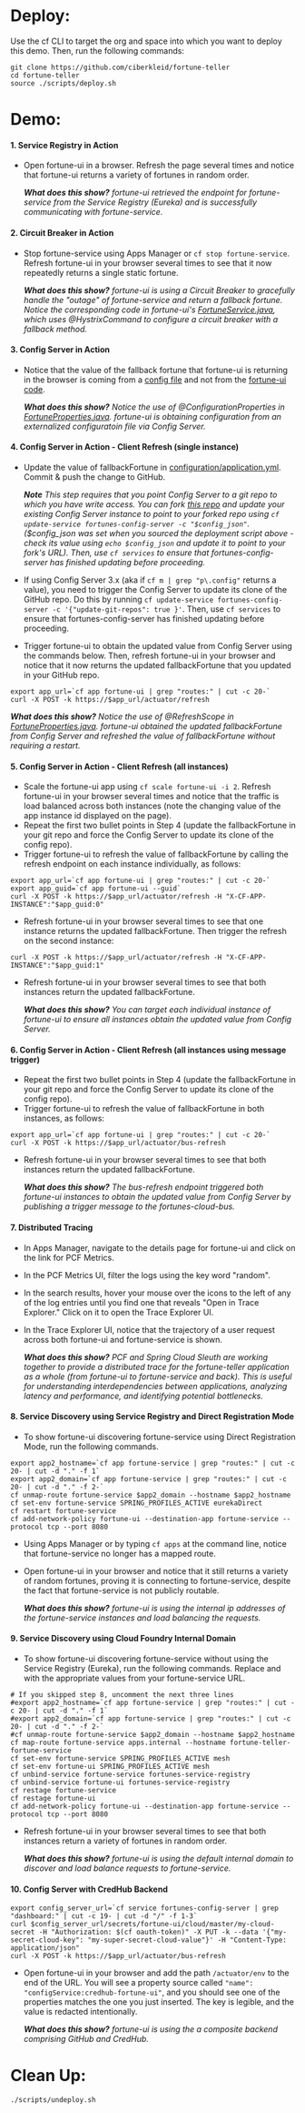 # Deploy:

Use the cf CLI to target the org and space into which you want to deploy this demo. Then, run the following commands:
```
git clone https://github.com/ciberkleid/fortune-teller
cd fortune-teller
source ./scripts/deploy.sh
```

# Demo:

#### 1. Service Registry in Action
- Open fortune-ui in a browser. Refresh the page several times and notice that fortune-ui returns a variety of fortunes in random order.

   _**What does this show?** fortune-ui retrieved the endpoint for fortune-service from the Service Registry (Eureka) and is successfully communicating with fortune-service._
#### 2. Circuit Breaker in Action
- Stop fortune-service using Apps Manager or `cf stop fortune-service`. Refresh fortune-ui in your browser several times to see that it now repeatedly returns a single static fortune.

   _**What does this show?** fortune-ui is using a Circuit Breaker to gracefully handle the "outage" of fortune-service and return a fallback fortune. Notice the corresponding code in fortune-ui's [FortuneService.java](fortune-teller-ui/src/main/java/io/spring/cloud/samples/fortuneteller/ui/services/fortunes/FortuneService.java), which uses @HystrixCommand to configure a circuit breaker with a fallback method._
#### 3. Config Server in Action
- Notice that the value of the fallback fortune that fortune-ui is returning in the browser is coming from a [config file](configuration/application.yml) and not from the [fortune-ui code](fortune-teller-ui/src/main/java/io/spring/cloud/samples/fortuneteller/ui/services/fortunes/FortuneProperties.java).

   _**What does this show?** Notice the use of @ConfigurationProperties in [FortuneProperties.java](fortune-teller-ui/src/main/java/io/spring/cloud/samples/fortuneteller/ui/services/fortunes/FortuneProperties.java). fortune-ui is obtaining configuration from an externalized configuratoin file via Config Server._
#### 4. Config Server in Action - Client Refresh (single instance)
- Update the value of fallbackFortune in [configuration/application.yml](configuration/application.yml). Commit & push the change to GitHub.

   _**Note** This step requires that you point Config Server to a git repo to which you have write access. You can fork [this repo](https://github.com/ciberkleid/fortune-teller) and update your existing Config Server instance to point to your forked repo using `cf update-service fortunes-config-server -c "$config_json"`. ($config_json was set when you sourced the deployment script above - check its value using `echo $config_json` and update it to point to your fork's URL). Then, use `cf services` to ensure that fortunes-config-server has finished updating before proceeding._
- If using Config Server 3.x (aka if `cf m | grep "p\.config"` returns a value), you need to trigger the Config Server to update its clone of the GitHub repo. Do this by running `cf update-service fortunes-config-server -c '{"update-git-repos": true }'`. Then, use `cf services` to ensure that fortunes-config-server has finished updating before proceeding.
- Trigger fortune-ui to obtain the updated value from Config Server using the commands below. Then, refresh fortune-ui in your browser and notice that it now returns the updated fallbackFortune that you updated in your GitHub repo.
```
export app_url=`cf app fortune-ui | grep "routes:" | cut -c 20-`
curl -X POST -k https://$app_url/actuator/refresh
```
   _**What does this show?** Notice the use of @RefreshScope in [FortuneProperties.java](fortune-teller-ui/src/main/java/io/spring/cloud/samples/fortuneteller/ui/services/fortunes/FortuneProperties.java). fortune-ui obtained the updated fallbackFortune from Config Server and refreshed the value of fallbackFortune without requiring a restart._
#### 5. Config Server in Action - Client Refresh (all instances)
- Scale the fortune-ui app using `cf scale fortune-ui -i 2`. Refresh fortune-ui in your browser several times and notice that the traffic is load balanced across both instances (note the changing value of the app instance id displayed on the page).
- Repeat the first two bullet points in Step 4 (update the fallbackFortune in your git repo and force the Config Server to update its clone of the config repo).
- Trigger fortune-ui to refresh the value of fallbackFortune by calling the refresh endpoint on each instance individually, as follows:
 ```
export app_url=`cf app fortune-ui | grep "routes:" | cut -c 20-`
export app_guid=`cf app fortune-ui --guid`
curl -X POST -k https://$app_url/actuator/refresh -H "X-CF-APP-INSTANCE":"$app_guid:0"
```
- Refresh fortune-ui in your browser several times to see that one instance returns the updated fallbackFortune. Then trigger the refresh on the second instance:
```
curl -X POST -k https://$app_url/actuator/refresh -H "X-CF-APP-INSTANCE":"$app_guid:1"
```
- Refresh fortune-ui in your browser several times to see that both instances return the updated fallbackFortune.

   _**What does this show?** You can target each individual instance of fortune-ui to ensure all instances obtain the updated value from Config Server._
#### 6. Config Server in Action - Client Refresh (all instances using message trigger)
- Repeat the first two bullet points in Step 4 (update the fallbackFortune in your git repo and force the Config Server to update its clone of the config repo).
- Trigger fortune-ui to refresh the value of fallbackFortune in both instances, as follows:
```
export app_url=`cf app fortune-ui | grep "routes:" | cut -c 20-`
curl -X POST -k https://$app_url/actuator/bus-refresh
```
- Refresh fortune-ui in your browser several times to see that both instances return the updated fallbackFortune.

   _**What does this show?** The bus-refresh endpoint triggered both fortune-ui instances to obtain the updated value from Config Server by publishing a trigger message to the fortunes-cloud-bus._
#### 7. Distributed Tracing
- In Apps Manager, navigate to the details page for fortune-ui and click on the link for PCF Metrics. 
- In the PCF Metrics UI, filter the logs using the key word "random". 
- In the search results, hover your mouse over the icons to the left of any of the log entries until you find one that reveals "Open in Trace Explorer." Click on it to open the Trace Explorer UI.
- In the Trace Explorer UI, notice that the trajectory of a user request across both fortune-ui and fortune-service is shown.

   _**What does this show?** PCF and Spring Cloud Sleuth are working together to provide a distributed trace for the fortune-teller application as a whole (from fortune-ui to fortune-service and back). This is useful for understanding interdependencies between applications, analyzing latency and performance, and identifying potential bottlenecks._

#### 8. Service Discovery using Service Registry and Direct Registration Mode
- To show fortune-ui discovering fortune-service using Direct Registration Mode, run the following commands. 
```
export app2_hostname=`cf app fortune-service | grep "routes:" | cut -c 20- | cut -d "." -f 1`
export app2_domain=`cf app fortune-service | grep "routes:" | cut -c 20- | cut -d "." -f 2-`
cf unmap-route fortune-service $app2_domain --hostname $app2_hostname
cf set-env fortune-service SPRING_PROFILES_ACTIVE eurekaDirect
cf restart fortune-service
cf add-network-policy fortune-ui --destination-app fortune-service --protocol tcp --port 8080
```
- Using Apps Manager or by typing `cf apps` at the command line, notice that fortune-service no longer has a mapped route.
- Open fortune-ui in your browser and notice that it still returns a variety of random fortunes, proving it is connecting to fortune-service, despite the fact that fortune-service is not publicly routable.

   _**What does this show?** fortune-ui is using the internal ip addresses of the fortune-service instances and load balancing the requests._
#### 9. Service Discovery using Cloud Foundry Internal Domain
- To show fortune-ui discovering fortune-service without using the Service Registry (Eureka), run the following commands. Replace <DOMAIN> and <HOSTNAME> with the appropriate values from your fortune-service URL.
```
# If you skipped step 8, uncomment the next three lines
#export app2_hostname=`cf app fortune-service | grep "routes:" | cut -c 20- | cut -d "." -f 1`
#export app2_domain=`cf app fortune-service | grep "routes:" | cut -c 20- | cut -d "." -f 2-`
#cf unmap-route fortune-service $app2_domain --hostname $app2_hostname
cf map-route fortune-service apps.internal --hostname fortune-teller-fortune-service
cf set-env fortune-service SPRING_PROFILES_ACTIVE mesh
cf set-env fortune-ui SPRING_PROFILES_ACTIVE mesh
cf unbind-service fortune-service fortunes-service-registry
cf unbind-service fortune-ui fortunes-service-registry
cf restage fortune-service
cf restage fortune-ui
cf add-network-policy fortune-ui --destination-app fortune-service --protocol tcp --port 8080
```
- Refresh fortune-ui in your browser several times to see that both instances return a variety of fortunes in random order.

   _**What does this show?** fortune-ui is using the default internal domain to discover and load balance requests to fortune-service._
#### 10. Config Server with CredHub Backend

```
export config_server_url=`cf service fortunes-config-server | grep "dashboard:" | cut -c 19- | cut -d "/" -f 1-3`
curl $config_server_url/secrets/fortune-ui/cloud/master/my-cloud-secret -H "Authorization: $(cf oauth-token)" -X PUT -k --data '{"my-secret-cloud-key": "my-super-secret-cloud-value"}' -H "Content-Type: application/json"
curl -X POST -k https://$app_url/actuator/bus-refresh
```
- Open fortune-ui in your browser and add the path `/actuator/env` to the end of the URL. You will see a property source called `"name": "configService:credhub-fortune-ui"`, and you should see one of the properties matches the one you just inserted. The key is legible, and the value is redacted intentionally.

   _**What does this show?** fortune-ui is using the a composite backend comprising GitHub and CredHub._

# Clean Up:
```
./scripts/undeploy.sh
```
